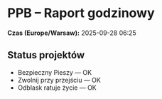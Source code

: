# PPB – Raport godzinowy
**Czas (Europe/Warsaw):** 2025-09-28 06:25

## Status projektów
- Bezpieczny Pieszy — OK
- Zwolnij przy przejściu — OK
- Odblask ratuje życie — OK

